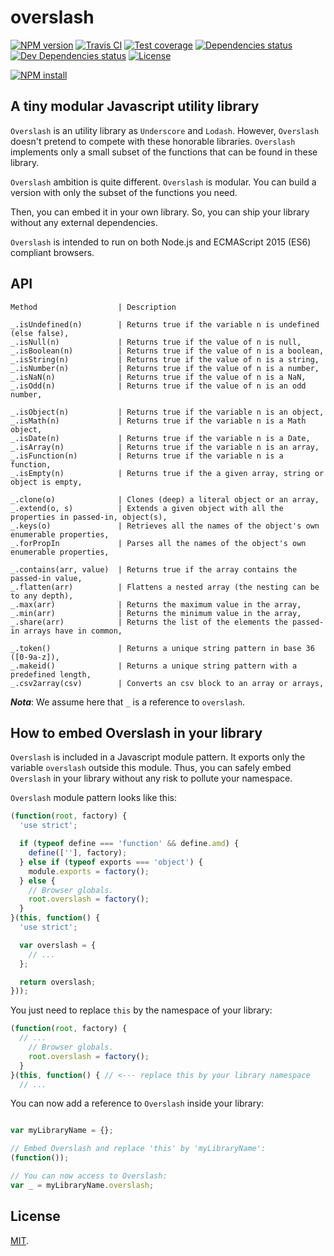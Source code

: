 # overslash

[![NPM version][npm-image]][npm-url]
[![Travis CI][travis-image]][travis-url]
[![Test coverage][coveralls-image]][coveralls-url]
[![Dependencies status][dependencies-image]][dependencies-url]
[![Dev Dependencies status][devdependencies-image]][devdependencies-url]
[![License][license-image]](LICENSE.md)
<!--- [![node version][node-image]][node-url] -->
[![NPM install][npm-install-image]][npm-install-url]


## A tiny modular Javascript utility library

`Overslash` is an utility library as `Underscore` and `Lodash`. However, `Overslash` doesn't pretend to compete with these honorable libraries. `Overslash` implements only a small subset of the functions that can be found in these library.

`Overslash` ambition is quite different. `Overslash` is modular. You can build a version with only the subset of the functions you need.

Then, you can embed it in your own library. So, you can ship your library without any external dependencies.

`Overslash` is intended to run on both Node.js and ECMAScript 2015 (ES6) compliant browsers.


## API

```
Method                  | Description
```
```
_.isUndefined(n)        | Returns true if the variable n is undefined (else false),
_.isNull(n)             | Returns true if the value of n is null,
_.isBoolean(n)          | Returns true if the value of n is a boolean,
_.isString(n)           | Returns true if the value of n is a string,
_.isNumber(n)           | Returns true if the value of n is a number,
_.isNaN(n)              | Returns true if the value of n is a NaN,
_.isOdd(n)              | Returns true if the value of n is an odd number,

_.isObject(n)           | Returns true if the variable n is an object,
_.isMath(n)             | Returns true if the variable n is a Math object,
_.isDate(n)             | Returns true if the variable n is a Date,
_.isArray(n)            | Returns true if the variable n is an array,
_.isFunction(n)         | Returns true if the variable n is a function,
_.isEmpty(n)            | Returns true if the a given array, string or object is empty,

_.clone(o)              | Clones (deep) a literal object or an array,
_.extend(o, s)          | Extends a given object with all the properties in passed-in, object(s),
_.keys(o)               | Retrieves all the names of the object's own enumerable properties,
_.forPropIn             | Parses all the names of the object's own enumerable properties,

_.contains(arr, value)  | Returns true if the array contains the passed-in value,
_.flatten(arr)          | Flattens a nested array (the nesting can be to any depth),
_.max(arr)              | Returns the maximum value in the array,
_.min(arr)              | Returns the minimum value in the array,
_.share(arr)            | Returns the list of the elements the passed-in arrays have in common,

_.token()               | Returns a unique string pattern in base 36 ([0-9a-z]),
_.makeid()              | Returns a unique string pattern with a predefined length,
_.csv2array(csv)        | Converts an csv block to an array or arrays,

```

***Nota***:
We assume here that `_` is a reference to `overslash`.


## How to embed Overslash in your library

`Overslash` is included in a Javascript module pattern. It exports only the variable `overslash` outside this module. Thus, you can safely embed `Overslash` in your library without any risk to pollute your namespace.

`Overslash` module pattern looks like this:
```js
(function(root, factory) {
  'use strict';

  if (typeof define === 'function' && define.amd) {
    define([''], factory);
  } else if (typeof exports === 'object') {
    module.exports = factory();
  } else {
    // Browser globals.
    root.overslash = factory();
  }
}(this, function() {
  'use strict';

  var overslash = {
    // ...
  };

  return overslash;
}));
```

You just need to replace `this` by the namespace of your library:
```js
(function(root, factory) {
  // ...
    // Browser globals.
    root.overslash = factory();
  }
}(this, function() { // <--- replace this by your library namespace
  // ...
```

You can now add a reference to `Overslash` inside your library:
```js

var myLibraryName = {};

// Embed Overslash and replace 'this' by 'myLibraryName':
(function());

// You can now access to Overslash:
var _ = myLibraryName.overslash;
```


## License

[MIT](LICENSE.md).

<!--- URls -->

[npm-image]: https://img.shields.io/npm/v/@mobilabs/overslash.svg?style=flat-square
[npm-install-image]: https://nodei.co/npm/@mobilabs/overslash.png?compact=true
[node-image]: https://img.shields.io/badge/node.js-%3E=_0.10-green.svg?style=flat-square
[download-image]: https://img.shields.io/npm/dm/@mobilabs/overslash.svg?style=flat-square
[travis-image]: https://img.shields.io/travis/jclo/overslash.svg?style=flat-square
[coveralls-image]: https://img.shields.io/coveralls/jclo/overslash/master.svg?style=flat-square
[dependencies-image]: https://david-dm.org/jclo/overslash/status.svg?theme=shields.io
[devdependencies-image]: https://david-dm.org/jclo/overslash/dev-status.svg?theme=shields.io
[license-image]: https://img.shields.io/npm/l/@mobilabs/overslash.svg?style=flat-square

[npm-url]: https://www.npmjs.com/package/@mobilabs/overslash
[npm-install-url]: https://nodei.co/npm/@mobilabs/overslash
[node-url]: http://nodejs.org/download
[download-url]: https://www.npmjs.com/package/@mobilabs/overslash
[travis-url]: https://travis-ci.org/jclo/overslash
[coveralls-url]: https://coveralls.io/github/jclo/overslash?branch=master
[dependencies-url]: https://david-dm.org/jclo/overslash
[devdependencies-url]: https://david-dm.org/jclo/overslash?type=dev
[license-url]: http://opensource.org/licenses/MIT
